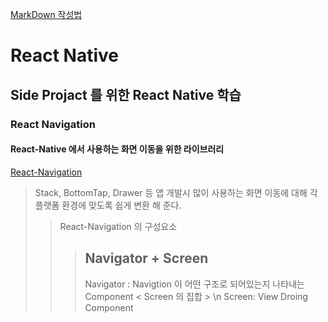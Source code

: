 [MarkDown 작성법](https://www.markdownguide.org/, "git URL")

# React Native
Side Projact 를 위한 React Native 학습
--------------------------------------

### React Navigation

#### React-Native 에서 사용하는 화면 이동을 위한 라이브러리
[React-Navigation](https://reactnavigation.org, "HomePage Link")

> Stack, BottomTap, Drawer 등 앱 개발시 많이 사용하는 화면 이동에 대해 각 플랫폼 환경에 맞도록 쉽게 변환 해 준다.
>> React-Navigation 의 구성요소
>>> Navigator + Screen
>>> ------------
>>> Navigator : Navigtion 이 어떤 구조로 되어있는지 나타내는 Component < Screen 의 집합 > \n
>>> Screen: View Droing Component